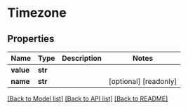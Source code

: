 # Timezone

## Properties

Name | Type | Description | Notes
------------ | ------------- | ------------- | -------------
**value** | **str** |  | 
**name** | **str** |  | [optional] [readonly] 

[[Back to Model list]](../#documentation-for-models) [[Back to API list]](../#documentation-for-api-endpoints) [[Back to README]](../)


